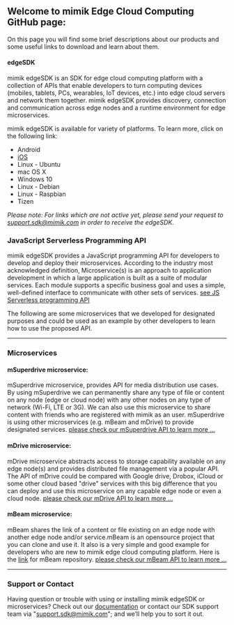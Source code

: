 ## Welcome to mimik Edge Cloud Computing GitHub page:


On this page you will find some brief descriptions about our products and some useful links to download and learn about them. 


#### edgeSDK
mimik edgeSDK is an SDK for edge cloud computing platform with a collection of APIs that enable developers to turn computing devices (mobiles, tablets, PCs, wearables, IoT devices, etc.) into edge cloud servers and network them together. mimik edgeSDK provides discovery, connection and communication across edge nodes and a runtime environment for edge microservices.

mimik edgeSDK is available for variety of platforms. To learn more,  click on the following link:

- Android 
- [iOS](https://github.com/mimikgit/edgeSDK-iOS)
- Linux - Ubuntu 
- mac OS X 
- Windows 10
- Linux - Debian
- Linux - Raspbian
- Tizen 

*Please note:* 
*For links which are not active yet, please send your request to support.sdk@mimik.com in order to receive the edgeSDK.*
 

### JavaScript Serverless Programming API 

mimik edgeSDK provides a JavaScript programming API for developers to develop and deploy their microservices. According to the industry most acknowledged definition, Microservice(s) is an approach to application development in which a large application is built as a suite of modular services. Each module supports a specific business goal and uses a simple, well-defined interface to communicate with other sets of services. [see JS Serverless programming API](https://github.com/mimikgit/mimik-edge-microservices/wiki/Editing-How-to-use-mimik-serverless-JavaScript-programming-API)

The following are some microservices that we developed for designated purposes and could be used as an example by other developers to learn how to use the proposed API.


***
### Microservices


#### mSuperdrive microservice: 
mSuperdrive microservice, provides API for media distribution use cases. By using mSuperdrive we can permanently share any type of file or content on any node (edge or cloud node) with any other nodes on any type of network (Wi-Fi, LTE or 3G). 
We can also use this microservice to share content with friends who are registered with mimik as an user. mSuperdrive is using other microservices (e.g. mBeam and mDrive) to provide designated services. 
[please check our mSuperdrive API to learn more …](https://app.swaggerhub.com/apis/mimik/mSuperdrive/)

#### mDrive microservice: 
mDrive microservice abstracts access to storage capability available on any edge node(s) and provides distributed file management via a popular API. The API of mDrive could be compared with Google drive, Drobox, iCloud or some other cloud based "drive" services with this big difference that you can deploy and use this microservice on any capable edge node or even a cloud node.
[please check our mDrive API to learn more …](https://app.swaggerhub.com/apis/mimik/mDrive/)

#### mBeam microservice: 
mBeam shares the link of a content or file existing on an edge node with another edge node and/or service.mBeam is an opensource project that you can clone and use it. It also is a very simple and good example for developers who are new to mimik edge cloud computing platform. Here is the [link](https://github.com/mimikgit/mBeam) for mBeam repository.
[please check our mBeam API to learn more …](https://app.swaggerhub.com/apis/mimik/mBeam/)

***


### Support or Contact

Having question or trouble with using or installing mimik edgeSDK or microservices? Check out our [documentation](https://github.com/mimikgit/edgeMicroservices/wiki/) or contact our SDK support team via "support.sdk@mimik.com"; and we’ll help you to sort it out.


